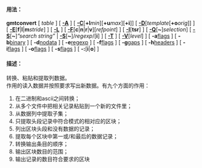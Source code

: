 #### 用法：
**gmtconvert** [ *table* ] [ [**-A**](http://gmt.soest.hawaii.edu/doc/5.4.4/gmtconvert.html#a) ] [ [**-C**](http://gmt.soest.hawaii.edu/doc/5.4.4/gmtconvert.html#c)[**+l***min*][**+u***max*][**+i**]] [ [**-D**](http://gmt.soest.hawaii.edu/doc/5.4.4/gmtconvert.html#d)[*template*[**+o***orig*]] ] [ [**-E**](http://gmt.soest.hawaii.edu/doc/5.4.4/gmtconvert.html#e)[**f**|**l**|**m***stride*] ] [ [**-L**](http://gmt.soest.hawaii.edu/doc/5.4.4/gmtconvert.html#l) ] [ [**-F**](http://gmt.soest.hawaii.edu/doc/5.4.4/gmtconvert.html#f)[**c**|**n**|**r**|**v**][*refpoint*] ] [ [**-I**](http://gmt.soest.hawaii.edu/doc/5.4.4/gmtconvert.html#i)[**tsr**] ] [ [**-Q**](http://gmt.soest.hawaii.edu/doc/5.4.4/gmtconvert.html#q)[**~**]*selection*] [ [**-S**](http://gmt.soest.hawaii.edu/doc/5.4.4/gmtconvert.html#s)[**~**]*”search string”* | [**-S**](http://gmt.soest.hawaii.edu/doc/5.4.4/gmtconvert.html#s)[**~**]/*regexp*/[**i**] ] [ [**-T**](http://gmt.soest.hawaii.edu/doc/5.4.4/gmtconvert.html#t) ] [ [**-V**](http://gmt.soest.hawaii.edu/doc/5.4.4/gmtconvert.html#v)[*level*] ] [ **-a**[flags](http://gmt.soest.hawaii.edu/doc/5.4.4/gmt.html#aspatial-full) ] [ **-b**[binary](http://gmt.soest.hawaii.edu/doc/5.4.4/gmt.html#bi-full) ] [ **-d**[nodata](http://gmt.soest.hawaii.edu/doc/5.4.4/gmt.html#d-full) ] [ **-e**[regexp](http://gmt.soest.hawaii.edu/doc/5.4.4/gmt.html#e-full) ] [ **-f**[flags](http://gmt.soest.hawaii.edu/doc/5.4.4/gmt.html#f-full) ] [ **-g**[gaps](http://gmt.soest.hawaii.edu/doc/5.4.4/gmt.html#g-full) ] [ **-h**[headers](http://gmt.soest.hawaii.edu/doc/5.4.4/gmt.html#h-full) ] [ **-i**[flags](http://gmt.soest.hawaii.edu/doc/5.4.4/gmt.html#icols-full) ] [ **-o**[flags](http://gmt.soest.hawaii.edu/doc/5.4.4/gmt.html#ocols-full) ] [ **-s**[flags](http://gmt.soest.hawaii.edu/doc/5.4.4/gmt.html#s-full) ] [ **-:**[**i**|**o**] ]
#### 描述：
转换、粘贴和提取列数据。  
作用的读入数据并按照要求写出新数据。有九个方面的作用：  
1. 在二进制和ascii之间转换；
2. 从多个文件中把相关记录粘贴到一个新的文件里；
3. 从数据列中提取子集；
4. 只提取头段记录中符合模式的相对应的区块；
5. 列出区块头段和没有数据的记录；
6. 提取每个区块中第一或/和最后的数据记录；
7. 转换输出条目的顺序；
8. 输出区块数目的范围；
9. 输出记录的数目符合要求的区块
